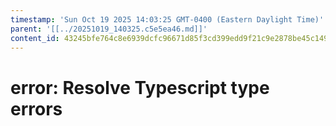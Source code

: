 ```yaml
---
timestamp: 'Sun Oct 19 2025 14:03:25 GMT-0400 (Eastern Daylight Time)'
parent: '[[../20251019_140325.c5e5ea46.md]]'
content_id: 43245bfe764c8e6939dcfc96671d85f3cd399edd9f21c9e2878be45c149694fc
---
```


# error: Resolve Typescript type errors
